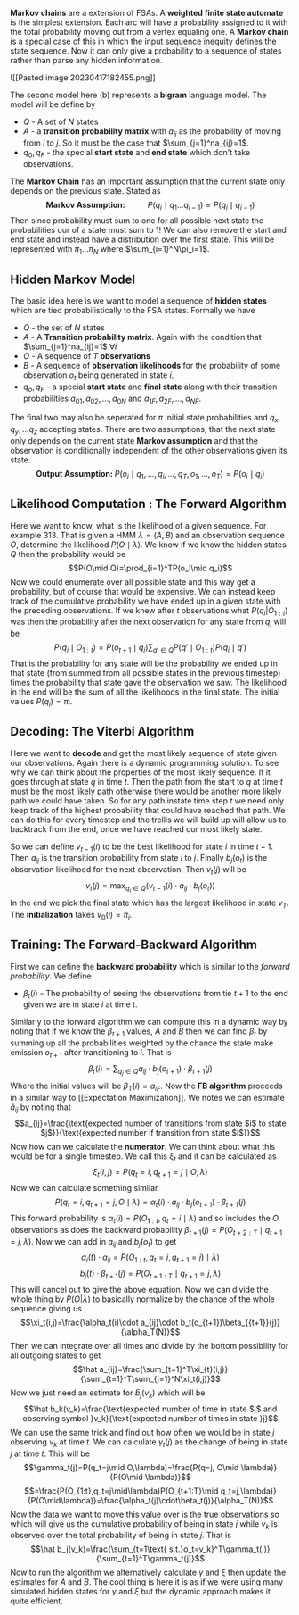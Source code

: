 **Markov chains** are a extension of FSAs. A **weighted finite state automate** is the simplest extension. Each arc will have a probability assigned to it with the total probability moving out from a vertex equaling one. A **Markov chain** is a special case of this in which the input sequence inequity defines the state sequence. Now it can only give a probability to a sequence of states rather than parse any hidden information.

![[Pasted image 20230417182455.png]]

The second model here (b) represents a **bigram** language model. The model will be define by 

- $Q$ - A set of $N$ states
- $A$ - a **transition probability matrix** with $a_{ij}$ as the probability of moving from $i$ to $j$. So it must be the case that $\sum_{j=1}^na_{ij}=1$.
- $q_0,q_F$ - the special **start state** and **end state** which don't take observations.

The **Markov Chain** has an important assumption that the current state only depends on the previous state. Stated as $$\textbf{Markov Assumption:}\hspace{32pt}P(q_i\mid q_1\dots q_{i-1})=P(q_i\mid q_{i-1})$$Then since probability must sum to one for all possible next state the probabilities our of a state must sum to 1! We can also remove the start and end state and instead have a distribution over the first state. This will be represented with $\pi_1\dots \pi_N$ where $\sum_{i=1}^N\pi_i=1$.

## Hidden Markov Model
The basic idea here is we want to model a sequence of **hidden states** which are tied probabilistically to the FSA states. Formally we have 

- $Q$ - the set of $N$ states
- $A$ - A **Transition probability matrix**. Again with the condition that $\sum_{j=1}^na_{ij}=1$ $\forall i$ 
- $O$ - A sequence of $T$ **observations**
- $B$ - A sequence of **observation likelihoods** for the probability of some observation $o_t$ being generated in state $i$.
- $q_o,q_F$ - a special **start state** and **final state** along with their transition probabilities $a_{01},a_{02},\dots,a_{0N}$ and $a_{1F},a_{2F},\dots,a_{NF}$.

The final two may also be seperated for $\pi$ initial state probabilities and $q_x,q_y,\dots q_z$ accepting states. There are two assumptions, that the next state only depends on the current state **Markov assumption** and that the observation is conditionally independent of the other observations given its state. $$\textbf{Output Assumption: }P(o_i\mid q_1,\dots,q_i,\dots,q_T,o_1,\dots,o_T)=P(o_i\mid q_i)$$
## Likelihood Computation : The Forward Algorithm
Here we want to know, what is the likelihood of a given sequence. For example $313$. That is given a HMM $\lambda=(A,B)$ and an observation sequence $O$, determine the likelihood $P(O\mid \lambda)$. We know if we know the hidden states $Q$ then the probability would be $$P(O\mid Q)=\prod_{i=1}^TP(o_i\mid q_i)$$Now we could enumerate over all possible state and this way get a probability, but of course that would be expensive. We can instead keep track of the cumulative probability we have ended up in a given state with the preceding observations. If we knew after $t$ observations what $P(q_i | O_{1:t})$ was then the probability after the next observation for any state from $q_i$ will be  $$P(q_i\mid O_{1:t})=P(o_{t+1}\mid q_i)\sum_{q'\in Q}P(q'\mid O_{1:t})P(q_i\mid q')$$That is the probability for any state will be the probability we ended up in that state (from summed from all possible states in the previous timestep) times the probability that state gave the observation we saw. The likelihood in the end will be the sum of all the likelihoods in the final state. The initial values $P(q_i)=\pi_i$.

## Decoding: The Viterbi Algorithm
Here we want to **decode** and get the most likely sequence of state given our observations. Again there is a dynamic programming solution. To see why we can think about the properties of the most likely sequence. If it goes through at state $q$ in time $t$. Then the path from the start to $q$ at time $t$ must be the most likely path otherwise there would be another more likely path we could have taken. So for any path instate time step $t$ we need only keep track of the highest probability that could have reached that path. We can do this for every timestep and the trellis we will build up will allow us to backtrack from the end, once we have reached our most likely state.

So we can define $v_{t-1}(i)$ to be the best likelihood for state $i$ in time $t-1$. Then $a_{ij}$ is the transition probability from state $i$ to $j$. Finally $b_j(o_t)$ is the observation likelihood for the next observation. Then $v_t(j)$ will be $$v_t(j)=\max_{q_i\in Q}\left(v_{t-1}(i)\cdot a_{ij}\cdot b_j(o_t)\right)$$In the end we pick the final state which has the largest likelihood in state $v_T$. The **initialization** takes $v_0(i)=\pi_i$.

## Training: The Forward-Backward Algorithm
First we can define the **backward probability** which is similar to the *forward probability*. We define 

- $\beta_t(i)$ - The probability of seeing the observations from tie $t+1$ to the end given we are in state $i$ at time $t$.

Similarly to the forward algorithm we can compute this in a dynamic way by noting that if we know the $\beta_{t+1}$ values, $A$ and $B$ then we can find $\beta_t$ by summing up all the probabilities weighted by the chance the state make emission $o_{t+1}$ after transitioning to $i$. That is $$\beta_t(i)=\sum_{q_j\in Q}a_{ij}\cdot b_j(o_{t+1})\cdot \beta_{t+1}(j)$$Where the initial values will be $\beta_T(i)=a_{iF}$. Now the **FB algorithm** proceeds in a similar way to [[Expectation Maximization]]. We notes we can estimate $\hat a_{ij}$ by noting that $$a_{ij}=\frac{\text{expected number of transitions from state $i$ to state $j$}}{\text{expected number if transition from state $i$}}$$Now how can we calculate the **numerator**. We can think about what this would be for a single timestep. We call this $\xi_t$  and it can be calculated as$$\xi_t(i,j)=P(q_t=i,q_{t+1}=j\mid O,\lambda)$$Now we can calculate something similar
$$P(q_t=i,q_{t+1}=j,O\mid\lambda)=\alpha_{t}(i)\cdot a_{ij}\cdot b_j(o_{t+1})\cdot\beta_{t+1}(j)$$This forward probability is $\alpha_t(i)=P(O_{1:t},q_t=i\mid\lambda)$ and so includes the $O$ observations as does the backward probability $\beta_{t+1}(j)=P(O_{t+2:T}\mid q_{t+1}=j,\lambda)$. Now we can add in $a_{ij}$ and $b_j(o_t)$ to get $$\alpha_i(t)\cdot a_{ij}=P(O_{1:t},q_t=i,q_{t+1}=j)\mid\lambda)$$$$b_j(t)\cdot\beta_{t+1}(j)=P(O_{t+1:T}\mid q_{t+1}=j,\lambda)$$This will cancel out to give the above equation. Now we can divide the whole thing by $P(O|\lambda)$ to basically normalize by the chance of the whole sequence giving us $$\xi_t(i,j)=\frac{\alpha_t(i)\cdot a_{ij}\cdot b_t(o_{t+1})\beta_{{t+1}}(j)}{\alpha_T(N)}$$Then we can integrate over all times and divide by the bottom possibility for all outgoing states to get $$\hat a_{ij}=\frac{\sum_{t=1}^T\xi_{t}(i,j)}{\sum_{t=1}^T\sum_{j=1}^N\xi_t(i,j)}$$Now we just need an estimate for $\hat b_j(v_k)$ which will be $$\hat b_k(v_k)=\frac{\text{expected number of time in state $j$ and observing symbol }v_k}{\text{expected number of times in state }j}$$We can use the same trick and find out how often we would be in state $j$ observing $v_k$ at time $t$. We can calculate $\gamma_t(j)$ as the change of being in state $j$ at time $t$. This will be $$\gamma_t(j)=P(q_t=j\mid O,\lambda)=\frac{P(q=j, O\mid \lambda)}{P(O\mid \lambda)}$$$$=\frac{P(O_{1:t},q_t=j\mid\lambda)P(O_{t+1:T}\mid q_t=j,\lambda)}{P(O\mid\lambda)}=\frac{\alpha_t(j)\cdot\beta_t(j)}{\alpha_T(N)}$$Now the data we want to move this value over is the true observations so which will give us the cumulative probability of being in state $j$ while $v_k$ is observed over the total probability of being in state $j$. That is $$\hat b_j(v_k)=\frac{\sum_{t=1\text{ s.t.}o_t=v_k}^T\gamma_t(j)}{\sum_{t=1}^T\gamma_t(j)}$$Now to run the algorithm we alternatively calculate $\gamma$ and $\xi$ then update the estimates for $A$ and $B$. The cool thing is here it is as if we were using many simulated hidden states for $\gamma$ and $\xi$ but the dynamic approach makes it quite efficient.